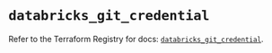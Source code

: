 # `databricks_git_credential`

Refer to the Terraform Registry for docs: [`databricks_git_credential`](https://registry.terraform.io/providers/databricks/databricks/1.36.3/docs/resources/git_credential).

